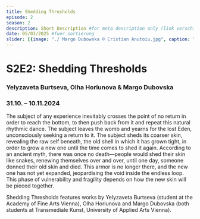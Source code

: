 ```yaml
---
title: Shedding Thresholds
episode: 2
season: 2
description: Short Description #for meta description only (link verschicken etc. nicht auf der seite zu sehen)
date: 05/03/2025 #fuer sortierung
slider: [{image: "./ Margo Dubowska © Cristian Anutoiu.jpg", caption: "Margo Dubowska ©Cristian Anutoiu"},{ image: "./MagicEmergecnyRoom©MargoDubo.jpg", caption: "MagicEmergecnyRoom ©MargoDubo" }]
---
```


# S2E2: Shedding Thresholds 
### Yelyzaveta Burtseva, Olha Horiunova & Margo Dubovska
### 31.10. – 10.11.2024
		

The subject of any experience inevitably crosses the point of no return in order to reach the bottom, to then push back from it and repeat this natural rhythmic dance. The subject leaves the womb and yearns for the lost Eden, unconsciously seeking a return to it. The subject sheds its coarser skin, revealing the raw self beneath, the old shell in which it has grown tight, in order to grow a new one until the time comes to shed it again. According to an ancient myth, there was once no death—people would shed their skin like snakes, renewing themselves over and over, until one day, someone donned their old skin and died. This armor is no longer there, and the new one has not yet expanded, jeopardising the void inside the endless loop. This phase of vulnerability and fragility depends on how the new skin will be pieced together.

Shedding Thresholds features works by Yelyzaveta Burtseva (student at the Academy of Fine Arts Vienna), Olha Horiunova and Margo Dubovska (both students at Transmediale Kunst, University of Applied Arts Vienna). 

